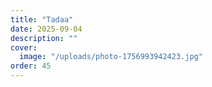 ```yaml
---
title: "Tadaa"
date: 2025-09-04
description: ""
cover:
  image: "/uploads/photo-1756993942423.jpg"
order: 45
---
```



